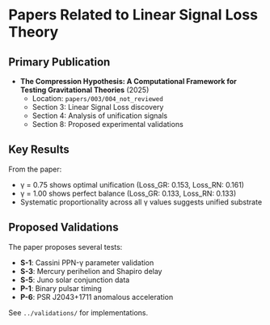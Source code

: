 # Papers Related to Linear Signal Loss Theory

## Primary Publication

- **The Compression Hypothesis: A Computational Framework for Testing Gravitational Theories** (2025)
  - Location: `papers/003/004_not_reviewed`
  - Section 3: Linear Signal Loss discovery
  - Section 4: Analysis of unification signals
  - Section 8: Proposed experimental validations

## Key Results

From the paper:
- γ = 0.75 shows optimal unification (Loss_GR: 0.153, Loss_RN: 0.161)
- γ = 1.00 shows perfect balance (Loss_GR: 0.133, Loss_RN: 0.133)
- Systematic proportionality across all γ values suggests unified substrate

## Proposed Validations

The paper proposes several tests:
- **S-1**: Cassini PPN-γ parameter validation
- **S-3**: Mercury perihelion and Shapiro delay
- **S-5**: Juno solar conjunction data
- **P-1**: Binary pulsar timing
- **P-6**: PSR J2043+1711 anomalous acceleration

See `../validations/` for implementations. 